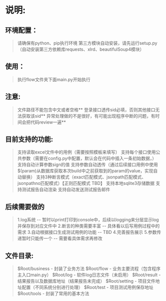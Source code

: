 # 说明:

## 环境配置：
>请确保有python、pip执行环境
>第三方模块自动安装，请先运行setup.py（自动安装第三方依赖库requests、xlrd、beautifulSoup4模块）

## 使用：
>执行flow文件夹下面main.py开始执行

## 注意:
>文件路径不能包含中文或者空格**
>登录接口透传sid必填，否则其他接口无法获取该sid**
>异常处理做的不是很好，有可能出现程序中断的问题，有时间会把代码review一遍**

## 目前支持的功能:
>支持读取excel文件中的用例（需要按照模板来填写）
>支持每个接口使用公共参数（需要在config.py中配置，默认会在代码中插入一条初始数据，）
>支持自动计算参数sign的值
>支持参数自动透传（通过后续接口用例中使用$(param)从数据库获取本次build中之前获取到的param的value，实现自动替换）
>支持3种断言模式（exact匹配模式、jsonpath匹配模式、jsonpathno匹配模式）【正则匹配模式 TBD】
>支持本地sqlite3存储数据
>支持测试报告自动渲染
>支持自动发送测试报告邮件

## 后续需要做的
>1.log系统 -- 暂时以print打印到console中，后续以logging来分层显示log并保存到对应文件中
>2.断言的种类需要丰富 -- 具体看以后写用例过程中的需求
>3.自动根据接口生成测试用例的功能 -- TBD
>4.完善报告展示
>5.参数传递暂时只能传一个 -- 需要看具体需求再修改

## 文件目录:
>$Root/business   - 封装了业务方法
>$Root/flow	      - 业务主要流程（包含程序主入口main.py）
>$Root/log        - 软件log日志文件（未启用）
>$Root/result     - 结果报告以及数据库地址（结果报告未完成）
>$Root/setting    - 项目文件地址配置（不同系统分别进行处理）
>$Root/test       - 项目测试用例保存地址
>$Root/tools      - 封装了常用的基本方法



